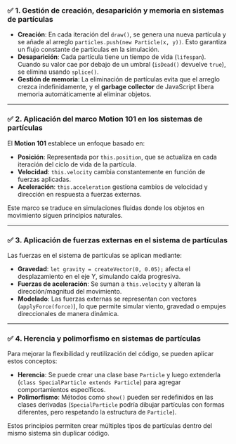 ### ✅ 1. **Gestión de creación, desaparición y memoria en sistemas de partículas**
- **Creación**: En cada iteración del `draw()`, se genera una nueva partícula y se añade al arreglo `particles.push(new Particle(x, y))`. Esto garantiza un flujo constante de partículas en la simulación.
- **Desaparición**: Cada partícula tiene un tiempo de vida (`lifespan`). Cuando su valor cae por debajo de un umbral (`isDead()` devuelve `true`), se elimina usando `splice()`.
- **Gestión de memoria**: La eliminación de partículas evita que el arreglo crezca indefinidamente, y el **garbage collector** de JavaScript libera memoria automáticamente al eliminar objetos.

---

### ✅ 2. **Aplicación del marco Motion 101 en los sistemas de partículas**
El **Motion 101** establece un enfoque basado en:
- **Posición**: Representada por `this.position`, que se actualiza en cada iteración del ciclo de vida de la partícula.
- **Velocidad**: `this.velocity` cambia constantemente en función de fuerzas aplicadas.
- **Aceleración**: `this.acceleration` gestiona cambios de velocidad y dirección en respuesta a fuerzas externas.

Este marco se traduce en simulaciones fluidas donde los objetos en movimiento siguen principios naturales.

---

### ✅ 3. **Aplicación de fuerzas externas en el sistema de partículas**
Las fuerzas en el sistema de partículas se aplican mediante:
- **Gravedad**: `let gravity = createVector(0, 0.05);` afecta el desplazamiento en el eje Y, simulando caída progresiva.
- **Fuerzas de aceleración**: Se suman a `this.velocity` y alteran la dirección/magnitud del movimiento.
- **Modelado**: Las fuerzas externas se representan con vectores (`applyForce(force)`), lo que permite simular viento, gravedad o empujes direccionales de manera dinámica.

---

### ✅ 4. **Herencia y polimorfismo en sistemas de partículas**
Para mejorar la flexibilidad y reutilización del código, se pueden aplicar estos conceptos:
- **Herencia**: Se puede crear una clase base `Particle` y luego extenderla (`class SpecialParticle extends Particle`) para agregar comportamientos específicos.
- **Polimorfismo**: Métodos como `show()` pueden ser redefinidos en las clases derivadas (`SpecialParticle` podría dibujar partículas con formas diferentes, pero respetando la estructura de `Particle`).

Estos principios permiten crear múltiples tipos de partículas dentro del mismo sistema sin duplicar código.
